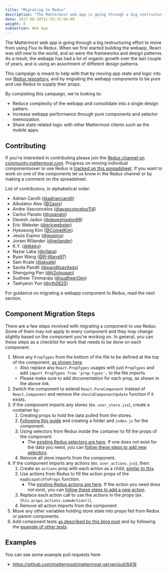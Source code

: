 ```yaml
---
title: "Migrating to Redux"
description: "The Mattermost web app is going through a big restructuring effort to move from using Flux to Redux."
date: 2017-08-20T11:35:32-04:00
weight: 8
subsection: Web App
---
```


The Mattermost web app is going through a big restructuring effort to move from using Flux to Redux. When we first started building the webapp, React was still new to the world, and so were the frameworks and design patterns. As a result, the webapp has had a lot of organic growth over the last couple of years, and is using an assortment of different design patterns.

This campaign is meant to help with that by moving app state and logic into our [Redux repository](https://github.com/mattermost/mattermost-redux), and by migrating the webapp components to be pure and use Redux to supply their props.

By completing this campaign, we're looking to:

- Reduce complexity of the webapp and consolidate into a single design pattern.
- Increase webapp performance through pure components and selector memoization.
- Share state related logic with other Mattermost clients such as the mobile apps.

## Contributing

If you're interested in contributing please join the [Redux channel on community.mattermost.com](https://community.mattermost.com/core/channels/redux). Progress on moving individual componentsover to use Redux is [tracked on this spreadsheet](https://docs.google.com/spreadsheets/d/1AlFS2F4H74JsONxIS_VNZBxrVJolZxFh7yN46RNCwyg/edit#gid=0). If you want to work on one of the components let us know in the Redux channel or by making a comment on the spreadsheet.

List of contributors, in alphabetical order:

- Adrian Carolli ([@adriancarolli](https://github.com/watadarkstar))
- Aibulatov Alex ([@Zapix](https://github.com/Zapix))
- Andre Vasconcelos ([@avasconcelos114](https://github.com/avasconcelos114))
- Carlos Panato ([@cpanato](https://github.com/cpanato))
- Devesh Jadon ([@deveshjadon98](https://github.com/deveshjadon98))
- Eric Webster ([@ericwebster](https://github.com/QuantumKing))
- Hyeseong Kim ([@CometKim](https://github.com/CometKim))
- Jesús Espino ([@jespino](https://github.com/jespino))
- Joram Wilander ([@jwilander](https://github.com/jwilander))
- K.Y. ([@tkbky](https://github.com/tkbky))
- Nazar Laba ([@n1aba](https://github.com/n1aba))
- Ryan Wang ([@R-Wang97](https://github.com/R-Wang97))
- Sam Kvale ([@skvale](https://github.com/skvale))
- Savita Pandit ([@panditsavitags](https://github.com/panditsavitags))
- Shengying Pan ([@h2oloopan](https://github.com/h2oloopan))
- Sudheer Timmaraju ([@sudheerDev](https://github.com/sudheerDev))
- Taehyeon Yun ([@yth0625](https://github.com/yth0625))

For guidance on migrating a webapp component to Redux, read the next section.

## Component Migration Steps

There are a few steps involved with migrating a component to use Redux. Some of them may not apply to every component and they may change slightly based on the component you're working on. In general, you can these steps as a checklist for work that needs to be done on each component.

1. Move any `PropTypes` from the bottom of the file to be defined at the top of the component, [as shown here](/contribute/webapp/build-component#designing-your-component/).
    - Also replace any `React.PropTypes` usages with just `PropTypes` and add `import PropTypes from 'prop-types';` to the file imports.
    - Please make sure to add documentation for each prop, as shown in the above link.
2. Switch the component to extend `React.PureComponent` instead of `React.Component` and remove the `shouldComponentUpdate` function if it exists.
3. If the component imports any stores (ex. `user_store.jsx`), create a container by:
    1. Creating props to hold the data pulled from the stores.
    2. [Following this guide](/contribute/webapp/build-component#using-a-container/) and creating a folder and `index.js` for the component.
    3. Using selectors from Redux inside the container to fill the props of the component.
        - The [existing Redux selectors are here](https://github.com/mattermost/mattermost-redux/tree/master/src/selectors/entities). If one does not exist for the data you need, you can [follow these steps to add new selectors](/contribute/redux/selectors/).
    4. Remove all store imports from the component.
4. If the component imports any actions (ex. `user_actions.jsx`), then:
    1. Create an `actions` prop with each action as a child, [similar to this](/contribute/webapp/build-component#using-a-container/).
    2. Use actions from Redux to fill the action props of the `mapDispatchToProps` function.
        - The [existing Redux actions are here](https://github.com/mattermost/mattermost-redux/tree/master/src/actions). If the action you need does not exist, you can [follow these steps to add a new action](/contribute/redux/actions/).
    3. Replace each action call to use the actions in the props (ex. `this.props.actions.someAction()`).
    4. Remove all action imports from the component.
5.  Move any other variables holding store state into props fed from Redux or parent components.
6.  Add component tests [as described by this blog post](https://grundleborg.github.io/posts/react-component-testing-in-mattermost/) and by following the [example of other tests](https://github.com/mattermost/mattermost-webapp/tree/master/tests/components).

## Examples

You can see some example pull requests here:

- https://github.com/mattermost/mattermost-server/pull/6416
